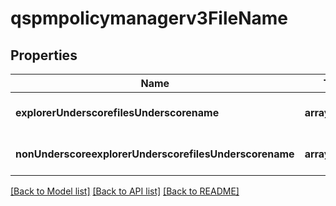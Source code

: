 # qspmpolicymanagerv3FileName

## Properties
Name | Type | Description | Notes
------------ | ------------- | ------------- | -------------
**explorerUnderscorefilesUnderscorename** | **array[string]** | List of explorer file names | [optional] [default to null]
**nonUnderscoreexplorerUnderscorefilesUnderscorename** | **array[string]** | List of non-explorer file names | [optional] [default to null]

[[Back to Model list]](../README.md#documentation-for-models) [[Back to API list]](../README.md#documentation-for-api-endpoints) [[Back to README]](../README.md)


